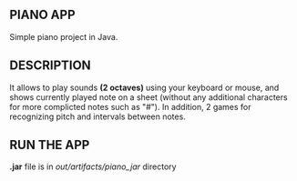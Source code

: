 ## PIANO APP
Simple piano project in Java. 


## DESCRIPTION
It allows to play sounds __(2 octaves)__ using your keyboard or mouse, and shows currently played note on a sheet (without any additional characters for more complicted notes such as "#"). In addition, 2 games for recognizing pitch and intervals between notes.


## RUN THE APP
__.jar__ file is in _out/artifacts/piano_jar_ directory
